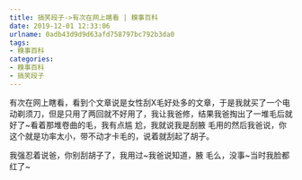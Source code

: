 ```yaml
---
title: 搞笑段子->有次在网上瞎看 | 糗事百科
date: 2019-12-01 12:33:06
urlname: 0adb43d9d9d63afd758797bc792b3da0
tags: 
- 糗事百科
categories:
- 糗事百科
- 搞笑段子
---
```

有次在网上瞎看，看到个文章说是女性刮X毛好处多的文章，于是我就买了一个电动剃须刀，但是只用了两回就不好用了，我让我爸修，结果我爸掏出了一堆毛后就好了~看着那堆卷曲的毛，我有点尴 尬，我就说我是刮腋 毛用的然后我爸说，你这个就是功率太小，带不动才卡毛的，说着就刮起了胡子。

我强忍着说爸，你别刮胡子了，我用过~我爸说知道，腋 毛么，没事~当时我脸都红了~


